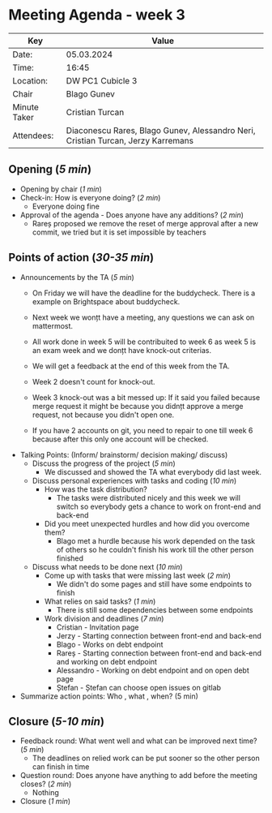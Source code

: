 # Meeting Agenda - week 3

| Key          | Value                                                                            |
| ------------ | -------------------------------------------------------------------------------- |
| Date:        | 05.03.2024                                                                       |
| Time:        | 16:45                                                                            |
| Location:    | DW PC1 Cubicle 3                                                                 |
| Chair        | Blago Gunev                                                                      |
| Minute Taker | Cristian Turcan                                                                  |
| Attendees:   | Diaconescu Rares, Blago Gunev, Alessandro Neri, Cristian Turcan, Jerzy Karremans |

## Opening (_5 min_)

- Opening by chair (_1 min_)
- Check-in: How is everyone doing? (_2 min_)
  - Everyone doing fine
- Approval of the agenda - Does anyone have any additions? (_2 min_)
  - Rareș proposed we remove the reset of merge approval after a new commit, we tried but it is set impossible by teachers

## Points of action (_30-35 min_)

- Announcements by the TA (_5 min_)
  - On Friday we will have the deadline for the buddycheck. There is a example 
  on Brightspace about buddycheck. 
  - Next week we wonțt have a meeting, any questions we can ask on mattermost.
  
  - All work done in week 5 will be contribuited to week 6 as week 5 is an exam week and we donțt have knock-out criterias.
  
  - We will get a feedback at the end of this week from the TA. 
  - Week 2 doesn't count for knock-out.
  
  - Week 3 knock-out was a bit messed up: If it said you failed because merge request it might be because you didnțt approve a merge 
  request, not because you didn't open one. 
  - If you have 2 accounts on git, you need to repair to one till week 6 because after this only one 
  account will be checked.
- Talking Points: (Inform/ brainstorm/ decision making/ discuss)
  - Discuss the progress of the project (_5 min_)
    - We discussed and showed the TA what everybody did last week.
  - Discuss personal experiences with tasks and coding (_10 min_)
    - How was the task distribution?
      - The tasks were distributed nicely and this week we will switch so everybody gets a chance to work on front-end and back-end
    - Did you meet unexpected hurdles and how did you overcome them?
      - Blago met a hurdle because his work depended on the task of others so he couldn't finish his work
      till the other person finished
  - Discuss what needs to be done next (_10 min_)
    - Come up with tasks that were missing last week (_2 min_)
      - We didn't do some pages and still have some endpoints to finish
    - What relies on said tasks? (_1 min_)
      - There is still some dependencies between some endpoints
    - Work division and deadlines (_7 min_)
      - Cristian - Invitation page
      - Jerzy - Starting connection between front-end and back-end
      - Blago - Works on debt endpoint
      - Rareș - Starting connection between front-end and back-end and working on debt endpoint
      - Alessandro - Working on debt endpoint and on open debt page
      - Ștefan - Ștefan can choose open issues on gitlab
- Summarize action points: Who , what , when? (5 min)
  

## Closure (_5-10 min_)

- Feedback round: What went well and what can be improved next time? (_5 min_)
  - The deadlines on relied work can be put sooner so the other person can finish in time
- Question round: Does anyone have anything to add before the meeting closes? (_2 min_)
  - Nothing
- Closure (_1 min_)

